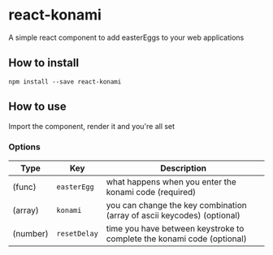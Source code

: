 # react-konami

A simple react component to add easterEggs to your web applications

## How to install
`npm install --save react-konami`

## How to use
Import the component, render it and you're all set

### Options
| Type        | Key                 | Description
|------------ |---------------------|---------------------------------------------------------
| (func)      | `easterEgg`         | what happens when you enter the konami code (required)
| (array)     | `konami`            | you can change the key combination (array of ascii keycodes) (optional)
| (number)    | `resetDelay`        | time you have between keystroke to complete the konami code (optional)
